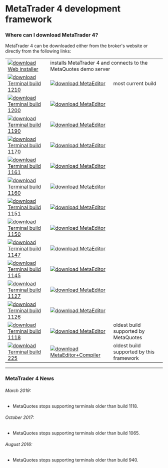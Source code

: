 
# MetaTrader 4 development framework


### Where can I download MetaTrader 4?
MetaTrader 4 can be downloaded either from the broker's website or directly from the following links:

<table>
<tr>
    <td>
        <a href="http://www.rosasurfer.com/.mt4/mt4setup.metaquotes.2018.10.16.exe"><img src="https://user-images.githubusercontent.com/12749283/57028778-a698fd00-6c48-11e9-89f1-0c4d669dbe1d.png" alt="download" border="0">
            Web installer
        </a>
    </td>
    <td colspan="2"> installs MetaTrader 4 and connects to the MetaQuotes demo server </td>
</tr>

<tr>
    <td>
        <a href="http://www.rosasurfer.com/.mt4/1210/terminal.exe"><img src="https://user-images.githubusercontent.com/12749283/57028778-a698fd00-6c48-11e9-89f1-0c4d669dbe1d.png" alt="download" border="0">
            Terminal build 1210
        </a>
    </td>
    <td>
        <a href="http://www.rosasurfer.com/.mt4/1210/metaeditor.exe"><img src="https://user-images.githubusercontent.com/12749283/57028778-a698fd00-6c48-11e9-89f1-0c4d669dbe1d.png" alt="download" border="0">
            MetaEditor
        </a>
    </td>
    <td> most current build </td>
</tr>

<tr>
    <td>
        <a href="http://www.rosasurfer.com/.mt4/1200/terminal.exe"><img src="https://user-images.githubusercontent.com/12749283/57028778-a698fd00-6c48-11e9-89f1-0c4d669dbe1d.png" alt="download" border="0">
            Terminal build 1200
        </a>
    </td>
    <td>
        <a href="http://www.rosasurfer.com/.mt4/1200/metaeditor.exe"><img src="https://user-images.githubusercontent.com/12749283/57028778-a698fd00-6c48-11e9-89f1-0c4d669dbe1d.png" alt="download" border="0">
            MetaEditor
        </a>
    </td>
    <td> </td>
</tr>

<tr>
    <td>
        <a href="http://www.rosasurfer.com/.mt4/1190/terminal.exe"><img src="https://user-images.githubusercontent.com/12749283/57028778-a698fd00-6c48-11e9-89f1-0c4d669dbe1d.png" alt="download" border="0">
            Terminal build 1190
        </a>
    </td>
    <td>
        <a href="http://www.rosasurfer.com/.mt4/1190/metaeditor.exe"><img src="https://user-images.githubusercontent.com/12749283/57028778-a698fd00-6c48-11e9-89f1-0c4d669dbe1d.png" alt="download" border="0">
            MetaEditor
        </a>
    </td>
    <td> </td>
</tr>

<tr>
    <td>
        <a href="http://www.rosasurfer.com/.mt4/1170/terminal.exe"><img src="https://user-images.githubusercontent.com/12749283/57028778-a698fd00-6c48-11e9-89f1-0c4d669dbe1d.png" alt="download" border="0">
            Terminal build 1170
        </a>
    </td>
    <td>
        <a href="http://www.rosasurfer.com/.mt4/1170/metaeditor.exe"><img src="https://user-images.githubusercontent.com/12749283/57028778-a698fd00-6c48-11e9-89f1-0c4d669dbe1d.png" alt="download" border="0">
            MetaEditor
        </a>
    </td>
    <td> </td>
</tr>

<tr>
    <td>
        <a href="http://www.rosasurfer.com/.mt4/1161/terminal.exe"><img src="https://user-images.githubusercontent.com/12749283/57028778-a698fd00-6c48-11e9-89f1-0c4d669dbe1d.png" alt="download" border="0">
            Terminal build 1161
        </a>
    </td>
    <td>
        <a href="http://www.rosasurfer.com/.mt4/1161/metaeditor.exe"><img src="https://user-images.githubusercontent.com/12749283/57028778-a698fd00-6c48-11e9-89f1-0c4d669dbe1d.png" alt="download" border="0">
            MetaEditor
        </a>
    </td>
    <td> </td>
</tr>

<tr>
    <td>
        <a href="http://www.rosasurfer.com/.mt4/1160/terminal.exe"><img src="https://user-images.githubusercontent.com/12749283/57028778-a698fd00-6c48-11e9-89f1-0c4d669dbe1d.png" alt="download" border="0">
            Terminal build 1160
        </a>
    </td>
    <td>
        <a href="http://www.rosasurfer.com/.mt4/1160/metaeditor.exe"><img src="https://user-images.githubusercontent.com/12749283/57028778-a698fd00-6c48-11e9-89f1-0c4d669dbe1d.png" alt="download" border="0">
            MetaEditor
        </a>
    </td>
    <td> </td>
</tr>

<tr>
    <td>
        <a href="http://www.rosasurfer.com/.mt4/1151/terminal.exe"><img src="https://user-images.githubusercontent.com/12749283/57028778-a698fd00-6c48-11e9-89f1-0c4d669dbe1d.png" alt="download" border="0">
            Terminal build 1151
        </a>
    </td>
    <td>
        <a href="http://www.rosasurfer.com/.mt4/1151/metaeditor.exe"><img src="https://user-images.githubusercontent.com/12749283/57028778-a698fd00-6c48-11e9-89f1-0c4d669dbe1d.png" alt="download" border="0">
            MetaEditor
        </a>
    </td>
    <td> </td>
</tr>

<tr>
    <td>
        <a href="http://www.rosasurfer.com/.mt4/1150/terminal.exe"><img src="https://user-images.githubusercontent.com/12749283/57028778-a698fd00-6c48-11e9-89f1-0c4d669dbe1d.png" alt="download" border="0">
            Terminal build 1150
        </a>
    </td>
    <td>
        <a href="http://www.rosasurfer.com/.mt4/1150/metaeditor.exe"><img src="https://user-images.githubusercontent.com/12749283/57028778-a698fd00-6c48-11e9-89f1-0c4d669dbe1d.png" alt="download" border="0">
            MetaEditor
        </a>
    </td>
    <td> </td>
</tr>

<tr>
    <td>
        <a href="http://www.rosasurfer.com/.mt4/1147/terminal.exe"><img src="https://user-images.githubusercontent.com/12749283/57028778-a698fd00-6c48-11e9-89f1-0c4d669dbe1d.png" alt="download" border="0">
            Terminal build 1147
        </a>
    </td>
    <td>
        <a href="http://www.rosasurfer.com/.mt4/1147/metaeditor.exe"><img src="https://user-images.githubusercontent.com/12749283/57028778-a698fd00-6c48-11e9-89f1-0c4d669dbe1d.png" alt="download" border="0">
            MetaEditor
        </a>
    </td>
    <td> </td>
</tr>

<tr>
    <td>
        <a href="http://www.rosasurfer.com/.mt4/1145/terminal.exe"><img src="https://user-images.githubusercontent.com/12749283/57028778-a698fd00-6c48-11e9-89f1-0c4d669dbe1d.png" alt="download" border="0">
            Terminal build 1145
        </a>
    </td>
    <td>
        <a href="http://www.rosasurfer.com/.mt4/1145/metaeditor.exe"><img src="https://user-images.githubusercontent.com/12749283/57028778-a698fd00-6c48-11e9-89f1-0c4d669dbe1d.png" alt="download" border="0">
            MetaEditor
        </a>
    </td>
    <td> </td>
</tr>

<tr>
    <td>
        <a href="http://www.rosasurfer.com/.mt4/1127/terminal.exe"><img src="https://user-images.githubusercontent.com/12749283/57028778-a698fd00-6c48-11e9-89f1-0c4d669dbe1d.png" alt="download" border="0">
            Terminal build 1127
        </a>
    </td>
    <td>
        <a href="http://www.rosasurfer.com/.mt4/1127/metaeditor.exe"><img src="https://user-images.githubusercontent.com/12749283/57028778-a698fd00-6c48-11e9-89f1-0c4d669dbe1d.png" alt="download" border="0">
            MetaEditor
        </a>
    </td>
    <td> </td>
</tr>

<tr>
    <td>
        <a href="http://www.rosasurfer.com/.mt4/1126/terminal.exe"><img src="https://user-images.githubusercontent.com/12749283/57028778-a698fd00-6c48-11e9-89f1-0c4d669dbe1d.png" alt="download" border="0">
            Terminal build 1126
        </a>
    </td>
    <td>
        <a href="http://www.rosasurfer.com/.mt4/1126/metaeditor.exe"><img src="https://user-images.githubusercontent.com/12749283/57028778-a698fd00-6c48-11e9-89f1-0c4d669dbe1d.png" alt="download" border="0">
            MetaEditor
        </a>
    </td>
    <td> </td>
</tr>

<tr>
    <td>
        <a href="http://www.rosasurfer.com/.mt4/1118/terminal.exe"><img src="https://user-images.githubusercontent.com/12749283/57028778-a698fd00-6c48-11e9-89f1-0c4d669dbe1d.png" alt="download" border="0">
            Terminal build 1118
        </a>
    </td>
    <td>
        <a href="http://www.rosasurfer.com/.mt4/1118/metaeditor.exe"><img src="https://user-images.githubusercontent.com/12749283/57028778-a698fd00-6c48-11e9-89f1-0c4d669dbe1d.png" alt="download" border="0">
            MetaEditor
        </a>
    </td>
    <td> oldest build supported by MetaQuotes </td>
</tr>

<tr>
    <td>
        <a href="http://www.rosasurfer.com/.mt4/225/terminal.exe"><img src="https://user-images.githubusercontent.com/12749283/57028778-a698fd00-6c48-11e9-89f1-0c4d669dbe1d.png" alt="download" border="0">
            Terminal build 225
        </a>
    </td>
    <td>
        <a href="http://www.rosasurfer.com/.mt4/225/metaeditor-compiler.zip"><img src="https://user-images.githubusercontent.com/12749283/57028778-a698fd00-6c48-11e9-89f1-0c4d669dbe1d.png" alt="download" border="0">
            MetaEditor+Compiler
        </a>
    </td>
    <td> oldest build supported by this framework </td>
</tr>
</table>

-----

### MetaTrader 4 News

###### March 2019:
- MetaQuotes stops supporting terminals older than build 1118.

###### October 2017:
- MetaQuotes stops supporting terminals older than build 1065.

###### August 2016:
- MetaQuotes stops supporting terminals older than build 940.
